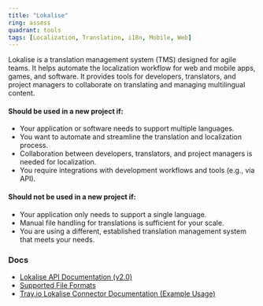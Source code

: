 ```yaml
---
title: "Lokalise"
ring: assess
quadrant: tools
tags: [Localization, Translation, i18n, Mobile, Web]
---
```


Lokalise is a translation management system (TMS) designed for agile teams. It helps automate the localization workflow for web and mobile apps, games, and software. It provides tools for developers, translators, and project managers to collaborate on translating and managing multilingual content.

#### Should be used in a new project if:

* Your application or software needs to support multiple languages.
* You want to automate and streamline the translation and localization process.
* Collaboration between developers, translators, and project managers is needed for localization.
* You require integrations with development workflows and tools (e.g., via API).

#### Should not be used in a new project if:

* Your application only needs to support a single language.
* Manual file handling for translations is sufficient for your scale.
* You are using a different, established translation management system that meets your needs.

### Docs

* [Lokalise API Documentation (v2.0)](https://tray.ai/documentation/connectors/service/lokalise/)
* [Supported File Formats](https://tray.ai/documentation/connectors/service/lokalise/)
* [Tray.io Lokalise Connector Documentation (Example Usage)](https://tray.ai/documentation/connectors/service/lokalise/)
